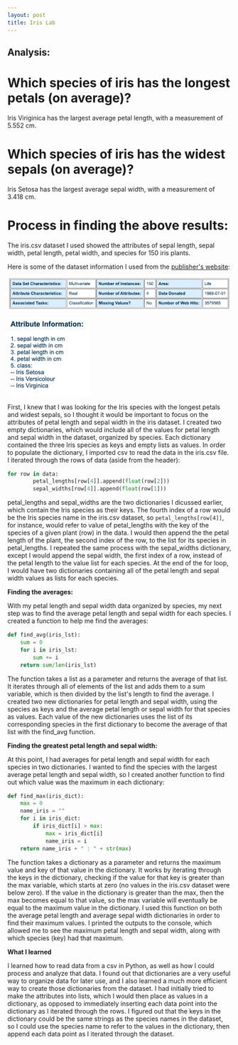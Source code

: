 ```yaml
---
layout: post
title: Iris Lab
---
```


## Analysis:

# Which species of iris has the longest petals (on average)?

Iris Viriginica has the largest average petal length, with a measurement of 5.552 cm.

# Which species of iris has the widest sepals (on average)?

Iris Setosa has the largest average sepal width, with a measurement of 3.418 cm. 

# Process in finding the above results:

The iris.csv dataset I used showed the attributes of sepal length, sepal width, petal length, petal width, and species for 150 iris plants. 

Here is some of the dataset information I used from the [publisher's website](https://archive.ics.uci.edu/ml/datasets/Iris): 

![General dataset information](../assets/img/datasetinfo.png)

![Attribute information](../assets/img/attributeinfo.png)

First, I knew that I was looking for the Iris species with the longest petals and widest sepals, so I thought it would be important to focus on the attributes of petal length and sepal width in the iris dataset. I created two empty dictionaries, which would include all of the values for petal length and sepal width in the dataset, organized by species. Each dictionary contained the three Iris species as keys and empty lists as values. In order to populate the dictionary, I imported csv to read the data in the iris.csv file. I iterated through the rows of data (aside from the header):

``` python
for row in data:
        petal_lengths[row[4]].append(float(row[2]))
        sepal_widths[row[4]].append(float(row[1]))
```

petal_lengths and sepal_widths are the two dictionaries I dicussed earlier, which contain the Iris species as their keys. The fourth index of a row would be the Iris species name in the iris.csv dataset, so `petal_lengths[row[4]]`, for instance, would refer to value of petal_lengths with the key of the species of a given plant (row) in the data. I would then append the the petal length of the plant, the second index of the row, to the list for its species in petal_lengths. I repeated the same process with the sepal_widths dictionary, except I would append the sepal width, the first index of a row, instead of the petal length to the value list for each species. At the end of the for loop, I would have two dictionaries containing all of the petal length and sepal width values as lists for each species. 

**Finding the averages:**

With my petal length and sepal width data organized by species, my next step was to find the average petal length and sepal width for each species. I created a function to help me find the averages:

```python
def find_avg(iris_lst):
    sum = 0
    for i in iris_lst:
        sum += i
    return sum/len(iris_lst)
``` 

The function takes a list as a parameter and returns the average of that list. It iterates through all of elements of the list and adds them to a sum variable, which is then divided by the list's length to find the average. I created two new dictionaries for petal length and sepal width, using the species as keys and the average petal length or sepal width for that species as values. Each value of the new dictionaries uses the list of its corresponding species in the first dictionary to become the average of that list with the find_avg function. 

**Finding the greatest petal length and sepal width:**

At this point, I had averages for petal length and sepal width for each species in two dictionaries. I wanted to find the species with the largest average petal length and sepal width, so I created another function to find out which value was the maximum in each dictionary:

```python
def find_max(iris_dict):
    max = 0 
    name_iris = "" 
    for i in iris_dict: 
        if iris_dict[i] > max: 
            max = iris_dict[i]
            name_iris = i 
    return name_iris + " : " + str(max)
```
The function takes a dictionary as a parameter and returns the maximum value and key of that value in the dictionary.  It works by iterating through the keys in the dictionary, checking if the value for that key is greater than the max variable, which starts at zero (no values in the iris.csv dataset were below zero). If the value in the dictionary is greater than the max, then the max becomes equal to that value, so the max variable will eventually be equal to the maximum value in the dictionary. I used this function on both the average petal length and average sepal width dictionaries in order to find their maximum values. I printed the outputs to the console, which allowed me to see the maximum petal length and sepal width, along with which species (key) had that maximum.

**What I learned**

I learned how to read data from a csv in Python, as well as how I could process and analyze that data. I found out that dictionaries are a very useful way to organize data for later use, and I also learned a much more efficient way to create those dictionaries from the dataset. I had initially tried to make the attributes into lists, which I would then place as values in a dictionary, as opposed to immediately inserting each data point into the dictionary as I iterated through the rows. I figured out that the keys in the dictionary could be the same strings as the species names in the dataset, so I could use the species name to refer to the values in the dictionary, then append each data point as I iterated through the dataset.



